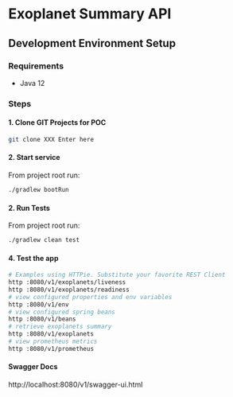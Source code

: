 # Exoplanet Summary API
  
## Development Environment Setup  
### Requirements  
* Java 12
  
### Steps  
#### 1. Clone GIT Projects for POC  
```bash  
git clone XXX Enter here  
```  
#### 2. Start service  
From project root run:
```bash
./gradlew bootRun

```  

#### 2. Run Tests  
From project root run:
```bash
./gradlew clean test
```
 
#### 4. Test the app 
```bash  
# Examples using HTTPie. Substitute your favorite REST Client  
http :8080/v1/exoplanets/liveness  
http :8080/v1/exoplanets/readiness  
# view configured properties and env variables  
http :8080/v1/env  
# view configured spring beans  
http :8080/v1/beans  
# retrieve exoplanets summary  
http :8080/v1/exoplanets  
# view prometheus metrics  
http :8080/v1/prometheus  
```  
  
#### Swagger Docs  
http://localhost:8080/v1/swagger-ui.html  